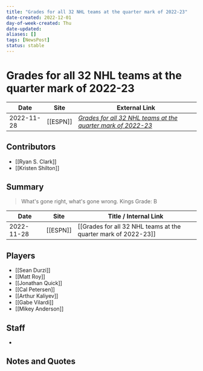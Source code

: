 ```yaml
---
title: "Grades for all 32 NHL teams at the quarter mark of 2022-23"
date-created: 2022-12-01
day-of-week-created: Thu
date-updated: 
aliases: []
tags: [NewsPost]
status: stable
---
```


# Grades for all 32 NHL teams at the quarter mark of 2022-23

| Date       | Site     | External Link                                                                                                                                                             |
| ---------- | -------- | ------------------------------------------------------------------------------------------------------------------------------------------------------------------------- |
| 2022-11-28 | [[ESPN]] | [*Grades for all 32 NHL teams at the quarter mark of 2022-23*](https://www.espn.com/nhl/insider/insider/story/_/id/35106901/grades-all-32-nhl-teams-quarter-mark-2022-23) |

## Contributors
- [[Ryan S. Clark]]
- [[Kristen Shilton]]

## Summary
> What's gone right, what's gone wrong.
> Kings Grade: B

| Date       | Site     | Title / Internal Link                                          |
| ---------- | -------- | -------------------------------------------------------------- |
| 2022-11-28 | [[ESPN]] | [[Grades for all 32 NHL teams at the quarter mark of 2022-23]] |

## Players
- [[Sean Durzi]]
- [[Matt Roy]]
- [[Jonathan Quick]]
- [[Cal Petersen]]
- [[Arthur Kaliyev]]
- [[Gabe Vilardi]]
- [[Mikey Anderson]]

## Staff
- 

## Notes and Quotes
> 

